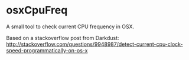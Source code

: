 # osxCpuFreq
A small tool to check current CPU frequency in OSX.

Based on a stackoverflow post from Darkdust:
http://stackoverflow.com/questions/9948987/detect-current-cpu-clock-speed-programmatically-on-os-x
